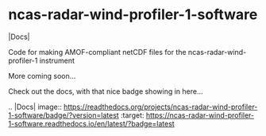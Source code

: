 # ncas-radar-wind-profiler-1-software

|Docs|

Code for making AMOF-compliant netCDF files for the ncas-radar-wind-profiler-1 instrument

More coming soon...

Check out the docs, with that nice badge showing in here...


.. |Docs| image:: https://readthedocs.org/projects/ncas-radar-wind-profiler-1-software/badge/?version=latest
:target: https://ncas-radar-wind-profiler-1-software.readthedocs.io/en/latest/?badge=latest
